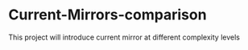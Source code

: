 # Current-Mirrors-comparison
This project will introduce current mirror at different complexity levels
